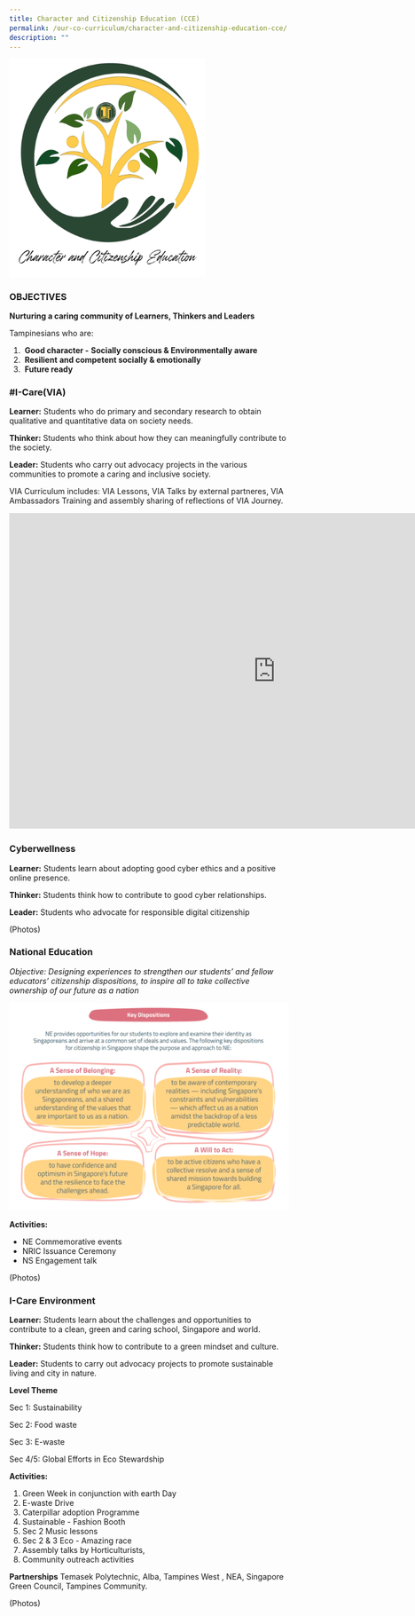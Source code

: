 ```yaml
---
title: Character and Citizenship Education (CCE)
permalink: /our-co-curriculum/character-and-citizenship-education-cce/
description: ""
---
```

<img src="/images/cce%20logo.png" style="max-width: 70%">

### OBJECTIVES

**Nurturing a caring community of Learners, Thinkers and Leaders**

Tampinesians who are:

1.  &nbsp;**Good character -**&nbsp;**Socially conscious &amp; Environmentally aware**&nbsp;
2.  &nbsp;**Resilient**&nbsp;**and competent socially &amp; emotionally**
3.  &nbsp;**Future ready**

###  #I-Care(VIA)

**Learner:**&nbsp;Students who do primary and secondary research to obtain qualitative and quantitative data on society needs.

**Thinker:**&nbsp;Students who think about how they can meaningfully contribute to the society.

**Leader:**&nbsp;Students who carry out advocacy projects in the various communities to promote a caring and inclusive society.

VIA Curriculum includes: VIA Lessons, VIA Talks by external partneres, VIA Ambassadors Training and assembly sharing of reflections of VIA Journey.

<iframe src="https://docs.google.com/presentation/d/e/2PACX-1vTeOqsChKhBpAj6UKVoe0iWUFnBgQVOb4F8cn-1JppelV6QA55QKsNxedS0S04DF0ClltjRJJk9_AtW/embed?start=true&amp;loop=true&amp;delayms=3000" frameborder="0" width="960" height="569" allowfullscreen="true"></iframe>

### Cyberwellness

**Learner:**&nbsp;Students learn about adopting good cyber ethics and a positive online presence.

**Thinker:**&nbsp;Students think how to contribute to good cyber relationships.

**Leader:**&nbsp;Students&nbsp;who advocate for responsible digital citizenship

(Photos) 

### National Education

*Objective: Designing experiences to strengthen our students’ and fellow educators’&nbsp;citizenship dispositions,&nbsp;to inspire all to take collective ownership of our future as a nation*

![](/images/ne%20key%20dispositions.png)


**Activities:**

- NE Commemorative events
- NRIC Issuance Ceremony
- NS Engagement talk

(Photos) 

### I-Care Environment

**Learner:**&nbsp;Students learn about the challenges and opportunities to contribute to a clean, green and caring school, Singapore and world.

**Thinker:**&nbsp;Students think how to contribute to a green mindset and culture.

**Leader:**&nbsp;Students to carry out advocacy projects to promote sustainable living and city in nature.

**Level Theme**

Sec 1: Sustainability

Sec 2: Food waste

Sec 3: E-waste

Sec 4/5: Global Efforts in Eco Stewardship

**Activities:**

1. Green Week in conjunction with earth Day
2. E-waste Drive
3. Caterpillar adoption Programme
4. Sustainable - Fashion Booth
5. Sec 2 Music lessons
6. Sec 2 &amp; 3 Eco - Amazing race
7. Assembly talks by Horticulturists,
8. Community outreach activities

**Partnerships**
Temasek Polytechnic, Alba, Tampines West , NEA, Singapore Green Council, Tampines Community.

(Photos)